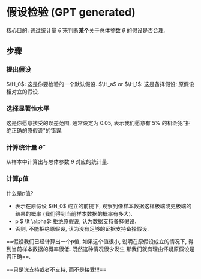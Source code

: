 # 假设检验 (GPT generated)
核心目的: 通过统计量 $\hat{\theta}$ 来判断**某个**关于总体参数 $\theta$ 的假设是否合理.

## 步骤

### 提出假设
$\H_0$: 这是你要检验的一个默认假设.
$\H_a$ or $\H_1$: 这是备择假设: 原假设 相对立的假设.  

### 选择显著性水平
这是你愿意接受的误差范围, 通常设定为 0.05, 表示我们愿意有 5% 的机会犯"拒绝正确的原假设"的错误.  

### 计算统计量 $\hat{\theta}$
从样本中计算出与总体参数 $\theta$ 对应的统计量.  

### 计算p值

什么是p值?  
- 表示在原假设 $\H_0$ 成立的前提下, 观察到像样本数据这样极端或更极端的结果的概率 (我们得到当前样本数据的概率有多大).  
- p $ \lt \alpha$: 拒绝原假设, 认为数据支持备择假设.  
- 否则, 不能拒绝原假设, 认为没有足够的证据支持备择假设.  

==假设我们已经计算出一个p值, 如果这个值很小, 说明在原假设成立的情况下, 得到当前样本数据的概率很低. 既然这种情况很少发生 那我们就有理由怀疑原假设是否正确==.  

==只是说支持或者不支持, 而不是接受!!!==
